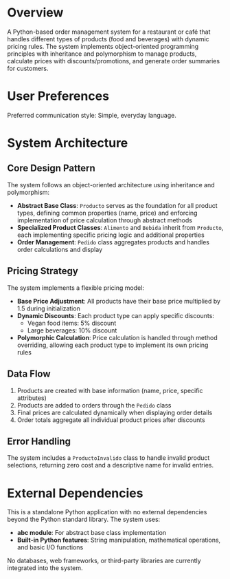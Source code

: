 # Overview

A Python-based order management system for a restaurant or café that handles different types of products (food and beverages) with dynamic pricing rules. The system implements object-oriented programming principles with inheritance and polymorphism to manage products, calculate prices with discounts/promotions, and generate order summaries for customers.

# User Preferences

Preferred communication style: Simple, everyday language.

# System Architecture

## Core Design Pattern
The system follows an object-oriented architecture using inheritance and polymorphism:

- **Abstract Base Class**: `Producto` serves as the foundation for all product types, defining common properties (name, price) and enforcing implementation of price calculation through abstract methods
- **Specialized Product Classes**: `Alimento` and `Bebida` inherit from `Producto`, each implementing specific pricing logic and additional properties
- **Order Management**: `Pedido` class aggregates products and handles order calculations and display

## Pricing Strategy
The system implements a flexible pricing model:

- **Base Price Adjustment**: All products have their base price multiplied by 1.5 during initialization
- **Dynamic Discounts**: Each product type can apply specific discounts:
  - Vegan food items: 5% discount
  - Large beverages: 10% discount
- **Polymorphic Calculation**: Price calculation is handled through method overriding, allowing each product type to implement its own pricing rules

## Data Flow
1. Products are created with base information (name, price, specific attributes)
2. Products are added to orders through the `Pedido` class
3. Final prices are calculated dynamically when displaying order details
4. Order totals aggregate all individual product prices after discounts

## Error Handling
The system includes a `ProductoInvalido` class to handle invalid product selections, returning zero cost and a descriptive name for invalid entries.

# External Dependencies

This is a standalone Python application with no external dependencies beyond the Python standard library. The system uses:

- **abc module**: For abstract base class implementation
- **Built-in Python features**: String manipulation, mathematical operations, and basic I/O functions

No databases, web frameworks, or third-party libraries are currently integrated into the system.
